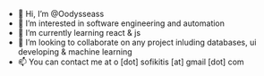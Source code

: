 - 👋 Hi, I’m @Oodysseass
- 👀 I’m interested in software engineering and automation
- 🌱 I’m currently learning react & js
- 💞️ I’m looking to collaborate on any project inluding databases, ui developing & machine learning
- 📫 You can contact me at o [dot] sofikitis [at] gmail [dot] com
